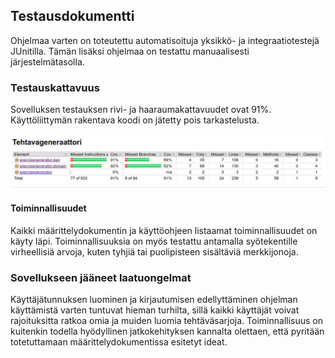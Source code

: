 ## Testausdokumentti

Ohjelmaa varten on toteutettu automatisoituja yksikkö- ja integraatiotestejä JUnitilla. Tämän lisäksi ohjelmaa on testattu manuaalisesti järjestelmätasolla.

### Testauskattavuus
Sovelluksen testauksen rivi- ja haaraumakattavuudet ovat 91%. Käyttöliittymän rakentava koodi on jätetty pois tarkastelusta.

![jacoco_report](https://github.com/nettivastaava/ot-harjoitustyo/blob/master/Tehtavageneraattori/dokumentaatio/kuvat/jacocoreport.jpg)

#### Toiminnallisuudet

Kaikki määrittelydokumentin ja käyttöohjeen listaamat toiminnallisuudet on käyty läpi. Toiminnallisuuksia on myös testattu antamalla syötekentille virheellisiä arvoja, kuten tyhjiä tai puolipisteen sisältäviä merkkijonoja.


### Sovellukseen jääneet laatuongelmat

Käyttäjätunnuksen luominen ja kirjautumisen edellyttäminen ohjelman käyttämistä varten tuntuvat hieman turhilta, sillä kaikki käyttäjät voivat rajoituksitta ratkoa omia ja muiden luomia tehtäväsarjoja. Toiminnallisuus on kuitenkin todella hyödyllinen jatkokehityksen kannalta olettaen, että pyritään totetuttamaan määrittelydokumentissa esitetyt ideat.

